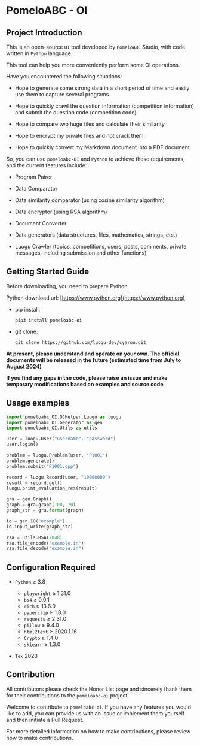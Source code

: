 # PomeloABC - OI

## Project Introduction

This is an open-source `OI` tool developed by `PomeloABC` Studio, with code written in `Python` language.

This tool can help you more conveniently perform some OI operations.

Have you encountered the following situations:

- Hope to generate some strong data in a short period of time and easily use them to capture several programs.

- Hope to quickly crawl the question information (competition information) and submit the question code (competition code).

- Hope to compare two huge files and calculate their similarity.

- Hope to encrypt my private files and not crack them.

- Hope to quickly convert my Markdown document into a PDF document.

So, you can use `pomeloabc-OI` and `Python` to achieve these requirements, and the current features include:

- Program Pairer

- Data Comparator

- Data similarity comparator (using cosine similarity algorithm)

- Data encryptor (using RSA algorithm)

- Document Converter

- Data generators (data structures, files, mathematics, strings, etc.)

- Luogu Crawler (topics, competitions, users, posts, comments, private messages, including submission and other functions)

## Getting Started Guide

Before downloading, you need to prepare Python.

Python download url: [https://www.python.org](https://www.python.org)

- pip install:

    `pip3 install pomeloabc-oi`

- git clone:

    `git clone https://github.com/luogu-dev/cyaron.git`

**At present, please understand and operate on your own. The official documents will be released in the future (estimated time from July to August 2024)**

**If you find any gaps in the code, please raise an issue and make temporary modifications based on examples and source code**

## Usage examples

```python
import pomeloabc_OI.OJHelper.Luogu as luogu
import pomeloabc_OI.Generator as gen
import pomeloabc_OI.Utils as utils

user = luogu.User("username", "password")
user.login()

problem = luogu.Problem(user, "P1001")
problem.generate()
problem.submit("P1001.cpp")

record = luogu.Record(user, "10000000")
result = record.get()
luogu.print_evaluation_res(result)

gra = gen.Graph()
graph = gra.graph(100, 70)
graph_str = gra.format(graph)

io = gen.IO("example")
io.input_write(graph_str)

rsa = utils.RSA(2048)
rsa.file_encode("example.in")
rsa.file_decode("example.in")
```

## Configuration Required

- `Python` $\geq$ 3.8
    - `playwright` $\geq$ $1.31.0$
    - `bs4` $\geq$ $0.0.1$
    - `rich` $\geq$ $13.6.0$
    - `pyperclip` $\geq$ $1.8.0$
    - `requests` $\geq$ $2.31.0$
    - `pillow` $\geq$ $9.4.0$
    - `html2text` $\geq$ $2020.1.16$
    - `Crypto` $\geq$ $1.4.0$
    - `sklearn` $\geq$ $1.3.0$

- `Tex` $2023$

## Contribution

All contributors please check the Honor List page and sincerely thank them for their contributions to the `pomeloabc-oi` project.

Welcome to contribute to `pomeloabc-oi`. If you have any features you would like to add, you can provide us with an Issue or implement them yourself and then initiate a Pull Request.

For more detailed information on how to make contributions, please review how to make contributions.